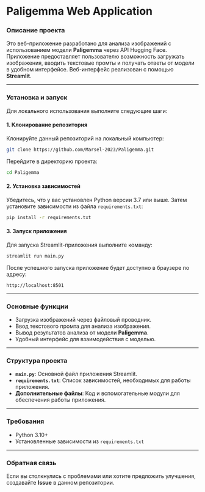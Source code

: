 # Paligemma Web Application

### Описание проекта

Это веб-приложение разработано для анализа изображений с использованием модели **Paligemma** через API Hugging Face. Приложение предоставляет пользователю возможность загружать изображения, вводить текстовые промты и получать ответы от модели в удобном интерфейсе. Веб-интерфейс реализован с помощью **Streamlit**.

---

### Установка и запуск

Для локального использования выполните следующие шаги:

#### 1. Клонирование репозитория

Клонируйте данный репозиторий на локальный компьютер:

```bash
git clone https://github.com/Marsel-2023/Paligemma.git
```

Перейдите в директорию проекта:

```bash
cd Paligemma
```

#### 2. Установка зависимостей

Убедитесь, что у вас установлен Python версии 3.7 или выше. Затем установите зависимости из файла `requirements.txt`:

```bash
pip install -r requirements.txt
```

#### 3. Запуск приложения

Для запуска Streamlit-приложения выполните команду:

```bash
streamlit run main.py
```

После успешного запуска приложение будет доступно в браузере по адресу:

```
http://localhost:8501
```

---

### Основные функции

- Загрузка изображений через файловый проводник.
- Ввод текстового промта для анализа изображения.
- Вывод результатов анализа от модели **Paligemma**.
- Удобный интерфейс для взаимодействия с моделью.

---

### Структура проекта

- **`main.py`**: Основной файл приложения Streamlit.
- **`requirements.txt`**: Список зависимостей, необходимых для работы приложения.
- **Дополнительные файлы**: Код и вспомогательные модули для обеспечения работы приложения.

---

### Требования

- Python 3.10+
- Установленные зависимости из `requirements.txt`

---

### Обратная связь

Если вы столкнулись с проблемами или хотите предложить улучшения, создавайте **Issue** в данном репозитории.
 
